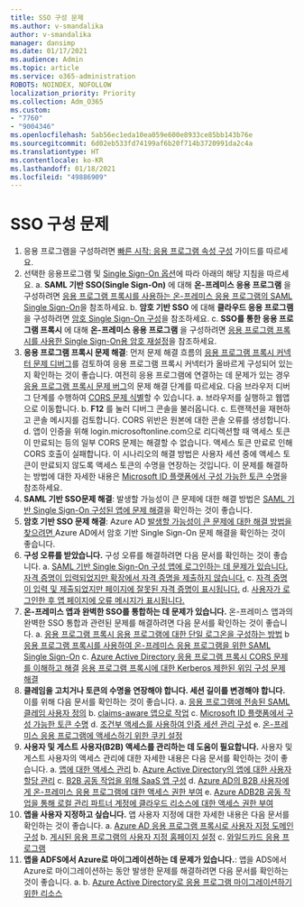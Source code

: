 ```yaml
---
title: SSO 구성 문제
ms.author: v-smandalika
author: v-smandalika
manager: dansimp
ms.date: 01/17/2021
ms.audience: Admin
ms.topic: article
ms.service: o365-administration
ROBOTS: NOINDEX, NOFOLLOW
localization_priority: Priority
ms.collection: Adm_O365
ms.custom:
- "7760"
- "9004346"
ms.openlocfilehash: 5ab56ec1eda10ea059e600e8933ce85bb143b76e
ms.sourcegitcommit: 6d02eb533fd74199af6b20f714b3720991da2c4a
ms.translationtype: HT
ms.contentlocale: ko-KR
ms.lasthandoff: 01/18/2021
ms.locfileid: "49886909"
---
```

# <a name="sso-configuration-issues"></a>SSO 구성 문제

1. 응용 프로그램을 구성하려면 [빠른 시작: 응용 프로그램 속성 구성](https://docs.microsoft.com/azure/active-directory/manage-apps/add-application-portal-configure) 가이드를 따르세요.
2. 선택한 응용프로그램 및 [Single Sign-On 옵션](https://docs.microsoft.com/azure/active-directory/manage-apps/sso-options)에 따라 아래의 해당 지침을 따르세요. a. **SAML 기반 SSO(Single Sign-On)** 에 대해 **온-프레미스 응용 프로그램** 을 구성하려면 [응용 프로그램 프록시를 사용하는 온-프레미스 응용 프로그램의 SAML Single Sign-On](https://docs.microsoft.com/azure/active-directory/manage-apps/application-proxy-configure-single-sign-on-on-premises-apps)을 참조하세요.
    b. **암호 기반 SSO** 에 대해 **클라우드 응용 프로그램** 을 구성하려면 [암호 Single Sign-On 구성](https://docs.microsoft.com/azure/active-directory/manage-apps/configure-password-single-sign-on-non-gallery-applications)을 참조하세요.
    c. **SSO를 통한 응용 프로그램 프록시** 에 대해 **온-프레미스 응용 프로그램** 을 구성하려면 [응용 프로그램 프록시를 사용한 Single Sign-On용 암호 재설정](https://docs.microsoft.com/azure/active-directory/manage-apps/application-proxy-configure-single-sign-on-password-vaulting)을 참조하세요.
3. **응용 프로그램 프록시 문제 해결**: 먼저 문제 해결 흐름의 [응용 프로그램 프록시 커넥터 문제 디버그](https://docs.microsoft.com/azure/active-directory/manage-apps/application-proxy-debug-connectors)를 검토하여 응용 프로그램 프록시 커넥터가 올바르게 구성되어 있는지 확인하는 것이 좋습니다. 여전히 응용 프로그램에 연결하는 데 문제가 있는 경우 [응용 프로그램 프록시 문제 버그](https://docs.microsoft.com/azure/active-directory/manage-apps/application-proxy-debug-apps)의 문제 해결 단계를 따르세요. 다음 브라우저 디버그 단계를 수행하여 [CORS 문제 식별](https://docs.microsoft.com/azure/active-directory/manage-apps/application-proxy-understand-cors-issues#understand-and-identify-cors-issues)할 수 있습니다. a. 브라우저를 실행하고 웹앱으로 이동합니다.
    b. **F12** 를 눌러 디버그 콘솔을 불러옵니다.
    c. 트랜잭션을 재현하고 콘솔 메시지를 검토합니다. CORS 위반은 원본에 대한 콘솔 오류를 생성합니다.
    d. 앱이 인증을 위해 login.microsoftonline.com으로 리디렉션할 때 액세스 토큰이 만료되는 등의 일부 CORS 문제는 해결할 수 없습니다. 액세스 토큰 만료로 인해 CORS 호출이 실패합니다. 이 시나리오의 해결 방법은 사용자 세션 중에 액세스 토큰이 만료되지 않도록 액세스 토큰의 수명을 연장하는 것입니다. 이 문제를 해결하는 방법에 대한 자세한 내용은 [Microsoft ID 플랫폼에서 구성 가능한 토큰 수명](https://docs.microsoft.com/azure/active-directory/develop/active-directory-configurable-token-lifetimes)을 참조하세요.
4. **SAML 기반 SSO문제 해결**: 발생할 가능성이 큰 문제에 대한 해결 방법은 [SAML 기반 Single Sign-On 구성된 앱에 문제 해결](https://docs.microsoft.com/azure/active-directory/manage-apps/application-sign-in-problem-federated-sso-gallery)을 확인하는 것이 좋습니다.
5. **암호 기반 SSO 문제 해결**: Azure AD [ 발생할 가능성이 큰 문제에 대한 해결 방법을 찾으려면 ](https://docs.microsoft.com/azure/active-directory/manage-apps/troubleshoot-password-based-sso)Azure AD에서 암호 기반 Single Sign-On 문제 해결을 확인하는 것이 좋습니다.
6. **구성 오류를 받았습니다.** 구성 오류를 해결하려면 다음 문서를 확인하는 것이 좋습니다. a. [SAML 기반 Single Sign-On 구성 앱에 로그인하는 데 문제가 있습니다.](https://docs.microsoft.com/azure/active-directory/manage-apps/application-sign-in-problem-federated-sso-gallery) [자격 증명이 입력되었지만 확장에서 자격 증명을 제출하지 않습니다.](https://docs.microsoft.com/azure/active-directory/manage-apps/troubleshoot-password-based-sso#credentials-are-filled-in-but-the-extension-does-not-submit-them) c. [자격 증명이 입력 및 제출되었지만 페이지에 잘못된 자격 증명이 표시됩니다.](https://docs.microsoft.com/azure/active-directory/manage-apps/troubleshoot-password-based-sso) d. [사용자가 로그인한 후 앱 페이지에 오류 메시지가 표시됩니다.](https://docs.microsoft.com/azure/active-directory/manage-apps/application-sign-in-problem-application-error)
7. **온-프레미스 앱과 완벽한 SSO를 통합하는 데 문제가 있습니다.** 온-프레미스 앱과의 완벽한 SSO 통합과 관련된 문제를 해결하려면 다음 문서를 확인하는 것이 좋습니다. a. [응용 프로그램 프록시 응용 프로그램에 대한 단일 로그온을 구성하는 방법](https://docs.microsoft.com/azure/active-directory/manage-apps/application-proxy-config-sso-how-to) b [응용 프로그램 프록시를 사용하여 온-프레미스 응용 프로그램을 위한 SAML Single Sign-On](https://docs.microsoft.com/azure/active-directory/manage-apps/application-proxy-configure-single-sign-on-on-premises-apps) c. [Azure Active Directory 응용 프로그램 프록시 CORS 문제를 이해하고 해결](https://docs.microsoft.com/azure/active-directory/manage-apps/application-proxy-understand-cors-issues#solutions-for-application-proxy-cors-issues) [응용 프로그램 프록시에 대한 Kerberos 제한된 위임 구성 문제 해결](https://docs.microsoft.com/azure/active-directory/manage-apps/application-proxy-back-end-kerberos-constrained-delegation-how-to)
8. **클레임을 고치거나 토큰의 수명을 연장해야 합니다. 세션 길이를 변경해야 합니다.** 이를 위해 다음 문서를 확인하는 것이 좋습니다. a. [응용 프로그램에 전송된 SAML 클레임 사용자 정의](https://docs.microsoft.com/azure/active-directory/develop/active-directory-claims-mapping) b. [claims-aware 앱으로 작업](https://docs.microsoft.com/azure/active-directory/manage-apps/application-proxy-configure-for-claims-aware-applications) c. [Microsoft ID 플랫폼에서 구성 가능한 토큰 수명](https://docs.microsoft.com/azure/active-directory/develop/active-directory-configurable-token-lifetimes) d. [조건부 액세스를 사용하여 인증 세션 관리 구성](https://docs.microsoft.com/azure/active-directory/conditional-access/howto-conditional-access-session-lifetime) e. [온-프레미스 응용 프로그램에 액세스하기 위한 쿠키 설정](https://docs.microsoft.com/azure/active-directory/manage-apps/application-proxy-configure-cookie-settings)
9. **사용자 및 게스트 사용자(B2B) 액세스를 관리하는 데 도움이 필요합니다.** 사용자 및 게스트 사용자의 액세스 관리에 대한 자세한 내용은 다음 문서를 확인하는 것이 좋습니다. a. [앱에 대한 액세스 관리](https://docs.microsoft.com/azure/active-directory/manage-apps/what-is-access-management) b. [Azure Active Directory의 앱에 대한 사용자 할당 관리](https://docs.microsoft.com/azure/active-directory/manage-apps/assign-user-or-group-access-portal) c. [B2B 공동 작업을 위해 SaaS 앱 구성](https://docs.microsoft.com/azure/active-directory/external-identities/configure-saas-apps) d. [Azure AD의 B2B 사용자에게 온-프레미스 응용 프로그램에 대한 액세스 권한 부여](https://docs.microsoft.com/azure/active-directory/external-identities/configure-saas-apps) e. [Azure ADB2B 공동 작업을 통해 로컬 관리 파트너 계정에 클라우드 리소스에 대한 액세스 권한 부여](https://docs.microsoft.com/azure/active-directory/external-identities/hybrid-on-premises-to-cloud)
10. **앱을 사용자 지정하고 싶습니다.** 앱 사용자 지정에 대한 자세한 내용은 다음 문서를 확인하는 것이 좋습니다. a. [Azure AD 응용 프로그램 프록시로 사용자 지정 도메인 구성](https://docs.microsoft.com/azure/active-directory/manage-apps/application-proxy-configure-custom-domain) b. [게시된 응용 프로그램의 사용자 지정 홈페이지 설정](https://docs.microsoft.com/azure/active-directory/manage-apps/application-proxy-configure-custom-home-page) c. [와일드카드 응용 프로그램](https://docs.microsoft.com/azure/active-directory/manage-apps/application-proxy-wildcard)
11. **앱을 ADFS에서 Azure로 마이그레이션하는 데 문제가 있습니다.**: 앱을 ADS에서 Azure로 마이그레이션하는 동안 발생한 문제를 해결하려면 다음 문서를 확인하는 것이 좋습니다. a. [](https://docs.microsoft.com/azure/active-directory/manage-apps/migrate-adfs-apps-to-azure) b. [Azure Active Directory로 응용 프로그램 마이그레이션하기 위한 리소스](https://docs.microsoft.com/azure/active-directory/manage-apps/migration-resources)

